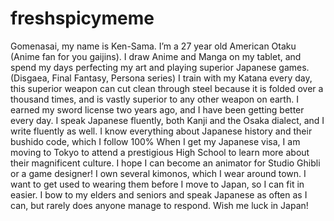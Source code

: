 # freshspicymeme
Gomenasai, my name is Ken-Sama. I’m a 27 year old American Otaku (Anime fan for you gaijins). I draw Anime and Manga on my tablet, and spend my days perfecting my art and playing superior Japanese games. (Disgaea, Final Fantasy, Persona series) I train with my Katana every day, this superior weapon can cut clean through steel because it is folded over a thousand times, and is vastly superior to any other weapon on earth. I earned my sword license two years ago, and I have been getting better every day. I speak Japanese fluently, both Kanji and the Osaka dialect, and I write fluently as well. I know everything about Japanese history and their bushido code, which I follow 100% When I get my Japanese visa, I am moving to Tokyo to attend a prestigious High School to learn more about their magnificent culture. I hope I can become an animator for Studio Ghibli or a game designer! I own several kimonos, which I wear around town. I want to get used to wearing them before I move to Japan, so I can fit in easier. I bow to my elders and seniors and speak Japanese as often as I can, but rarely does anyone manage to respond. Wish me luck in Japan!
